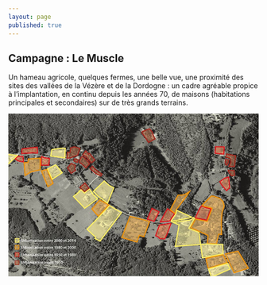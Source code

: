 ```yaml
---
layout: page
published: true
---
```


## Campagne : Le Muscle
Un hameau agricole, quelques fermes, une belle vue, une proximité des sites des vallées de la Vézère et de la Dordogne : un cadre agréable propice à l’implantation, en continu depuis les années 70, de maisons (habitations principales et secondaires) sur de très grands terrains. 

![](/data/images/9/histoire/9_HISTOIRE_POPUP_1.jpg)